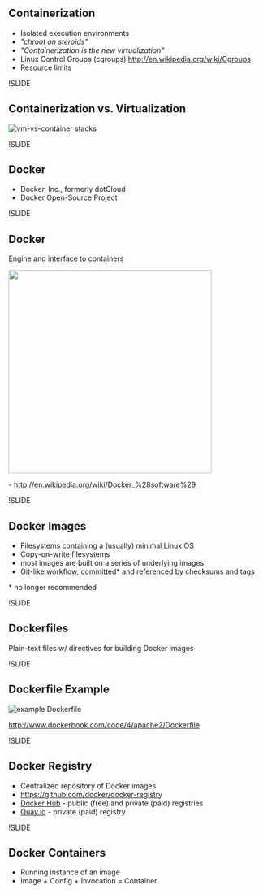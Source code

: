 ## Containerization

- Isolated execution environments
- *"chroot on steroids"*
- *"Containerization is the new virtualization"*
- Linux Control Groups (cgroups) <http://en.wikipedia.org/wiki/Cgroups>
- Resource limits

!SLIDE

## Containerization vs. Virtualization

![vm-vs-container stacks](img/docker_vm.jpg)

!SLIDE

## Docker

- Docker, Inc., formerly dotCloud
- Docker Open-Source Project

!SLIDE

## Docker

Engine and interface to containers

<img src='img/Docker-linux-interfaces.svg' height=400/>

\- <http://en.wikipedia.org/wiki/Docker_%28software%29>

!SLIDE

## Docker Images

- Filesystems containing a (usually) minimal Linux OS
- Copy-on-write filesystems
- most images are built on a series of underlying images
- Git-like workflow, committed* and referenced by checksums and tags

\* no longer recommended

!SLIDE

## Dockerfiles

Plain-text files w/ directives for building Docker images

!SLIDE

## Dockerfile Example

![example Dockerfile](img/example-dockerfile.png)

<http://www.dockerbook.com/code/4/apache2/Dockerfile>

!SLIDE

## Docker Registry

- Centralized repository of Docker images
- <https://github.com/docker/docker-registry>
- [Docker Hub](https://hub.docker.com/) - public (free) and private (paid) registries
- [Quay.io](https://quay.io/) - private (paid) registry

!SLIDE

## Docker Containers

- Running instance of an image
- Image + Config + Invocation = Container
